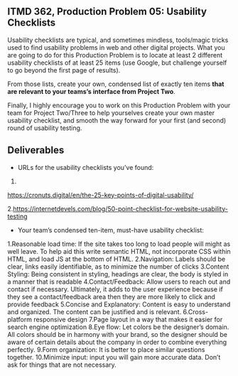 ## ITMD 362, Production Problem 05: Usability Checklists

Usability checklists are typical, and sometimes mindless, tools/magic tricks used to find usability
problems in web and other digital projects. What you are going to do for this Production Problem is
to locate at least 2 different usability checklists of at least 25 items (use Google, but challenge
yourself to go beyond the first page of results).

From those lists, create your own, condensed list of exactly ten items **that are relevant to your
teams’s interface from Project Two**.

Finally, I highly encourage you to work on this Production Problem with your team for Project
Two/Three to help yourselves create your own master usability checklist, and smooth the way forward
for your first (and second) round of usability testing.

## Deliverables

* URLs for the usability checklists you’ve found:

1.
https://cronuts.digital/en/the-25-key-points-of-digital-usability/

2.https://internetdevels.com/blog/50-point-checklist-for-website-usability-testing 

* Your team’s condensed ten-item, must-have usability checklist:

1.Reasonable load time: If the site takes too long to load people will might as well leave. To help
  aid this write semantic HTML, not incorporate CSS within HTML, and load JS at the bottom of HTML.
2.Navigation: Labels should be clear, links easily identifiable, as to minimize the number of clicks
3.Content Styling: Being consistent in styling, headings are clear, the body is styled in a manner that is readable
4.Contact/Feedback: Allow users to reach out and contact if necessary. Ultimately, it adds to the
  user experience because if they see a contact/feedback area then they are more likely to click
  and provide feedback
5.Concise and Explanatory: Content is easy to understand and organized. The content can be justified and is relevant.
6.Cross-platform responsive design
7.Page layout in a way that makes it easier for search engine optimization
8.Eye flow: Let colors be the designer’s domain. All colors should be in harmony with your brand,
  so the designer should be aware of certain details about the company in order to combine
  everything perfectly.
9.Form organization: It is better to place similar questions together.
10.Minimize input: input you will gain more accurate data. Don’t ask for things that are not necessary.
